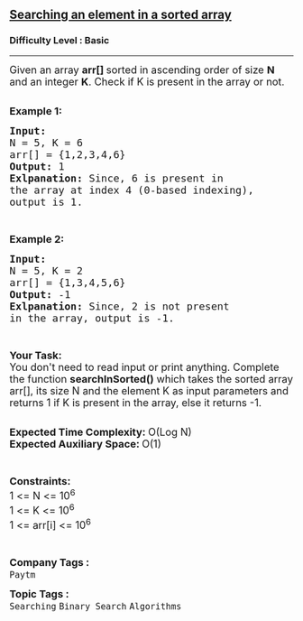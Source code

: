 <h2><a href="https://practice.geeksforgeeks.org/problems/who-will-win-1587115621/1?utm_source=youtube&utm_medium=collab_striver_ytdescription&utm_campaign=who-will-win">Searching an element in a sorted array</a></h2><h3>Difficulty Level : Basic</h3><hr><div class="problems_problem_content__Xm_eO"><p><span style="font-size: 18px;">Given an array&nbsp;<strong>arr[] </strong>sorted in ascending order of size <strong>N</strong> and an integer <strong>K</strong>. Check if K&nbsp;is present in the array or not.</span></p>
<p><br><span style="font-size: 18px;"><strong>Example 1:</strong></span></p>
<pre><span style="font-size: 18px;"><strong>Input:
</strong>N = 5, K = 6
arr[] = {1,2,3,4,6}
<strong>Output: </strong>1<strong>
Exlpanation: </strong>Since, 6 is present in 
the array at index 4 (0-based indexing),
output is 1.</span></pre>
<p>&nbsp;</p>
<p><span style="font-size: 18px;"><strong>Example 2:</strong></span></p>
<pre><span style="font-size: 18px;"><strong>Input:
</strong>N = 5, K = 2
arr[] = {1,3,4,5,6}
<strong>Output: </strong>-1<strong>
Exlpanation: </strong>Since, 2 is not present 
in the array, output is -1.</span>
</pre>
<p>&nbsp;</p>
<p><span style="font-size: 18px;"><strong>Your Task:</strong><br>You don't need to read input or print anything. Complete the function&nbsp;<strong>searchInSorted()</strong> which takes the sorted array arr[], its size N and the element K as input parameters&nbsp;and returns 1 if K&nbsp;is present in the array, else it returns -1.&nbsp;</span></p>
<p><br><span style="font-size: 18px;"><strong>Expected Time Complexity:&nbsp;</strong>O(Log N)<br><strong>Expected Auxiliary Space:&nbsp;</strong>O(1)</span></p>
<p>&nbsp;</p>
<p><span style="font-size: 18px;"><strong>Constraints:</strong><br>1 &lt;= N &lt;= 10<sup>6</sup><br>1 &lt;= K &lt;= 10<sup>6</sup><br>1 &lt;= arr[i] &lt;= 10<sup>6</sup></span></p>
<p>&nbsp;</p></div><p><span style=font-size:18px><strong>Company Tags : </strong><br><code>Paytm</code>&nbsp;<br><p><span style=font-size:18px><strong>Topic Tags : </strong><br><code>Searching</code>&nbsp;<code>Binary Search</code>&nbsp;<code>Algorithms</code>&nbsp;